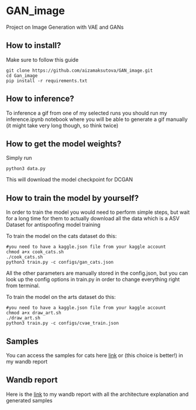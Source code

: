# GAN_image
Project on Image Generation with VAE and GANs

## How to install?

Make sure to follow this guide
```
git clone https://github.com/aizamaksutova/GAN_image.git
cd Gan_image
pip install -r requirements.txt
```

## How to inference?

To inference a gif from one of my selected runs you should run my inference.ipynb notebook where you will be able to generate a gif manually (it might take very long though, so think twice)

## How to get the model weights?
Simply run

```
python3 data.py
```
This will download the model checkpoint for DCGAN

## How to train the model by yourself?
In order to train the model you would need to perform simple steps, but wait for a long time for them to actually download all the data which is a ASV Dataset for antispoofing model training

To train the model on the cats dataset do this:
```
#you need to have a kaggle.json file from your kaggle account
chmod a+x cook_cats.sh
./cook_cats.sh
python3 train.py -c configs/gan_cats.json
```
All the other parameters are manually stored in the config.json, but you can look up the config options in train.py in order to change everything right from terminal.

To train the model on the arts dataset do this:

```
#you need to have a kaggle.json file from your kaggle account
chmod a+x draw_art.sh
./draw_art.sh
python3 train.py -c configs/cvae_train.json
```
## Samples 
You can access the samples for cats here [link](https://drive.google.com/file/d/1t8FWg7C_noHrAIVfH75UoHJCKzkllXQf/view?usp=sharing) or (this choice is better!) in my wandb report

## Wandb report

Here is the [link](https://wandb.ai/aamaksutova/VAE1/reports/Generative-models-for-images--Vmlldzo2Mjk0MjU2?accessToken=f87jl61hihb2s6bt66evq5xipe5e0auk1narun9xt61703a09vkxzparlj647nga) to my wandb report with all the architecture explanation and generated samples

